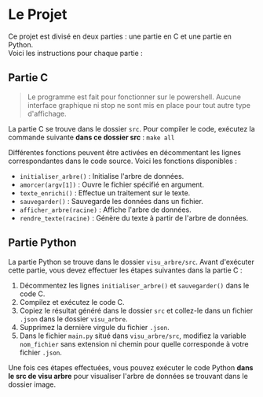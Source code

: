# Le Projet

Ce projet est divisé en deux parties : une partie en C et une partie en Python. \
Voici les instructions pour chaque partie :

## Partie C
> Le programme est fait pour fonctionner sur le powershell. Aucune interface graphique ni stop ne sont mis en place pour tout autre type d'affichage.

La partie C se trouve dans le dossier `src`. Pour compiler le code, exécutez la commande suivante **dans ce dossier src** : `make all`

Différentes fonctions peuvent être activées en décommentant les lignes correspondantes dans le code source. Voici les fonctions disponibles :

- `initialiser_arbre()` : Initialise l'arbre de données.
- `amorcer(argv[1])` : Ouvre le fichier spécifié en argument.
- `texte_enrichi()` : Effectue un traitement sur le texte.
- `sauvegarder()` : Sauvegarde les données dans un fichier.
- `afficher_arbre(racine)` : Affiche l'arbre de données.
- `rendre_texte(racine)` : Génère du texte à partir de l'arbre de données.

## Partie Python

La partie Python se trouve dans le dossier `visu_arbre/src`. Avant d'exécuter cette partie, vous devez effectuer les étapes suivantes dans la partie C :

1. Décommentez les lignes `initialiser_arbre()` et `sauvegarder()` dans le code C.
2. Compilez et exécutez le code C.
3. Copiez le résultat généré dans le dossier `src` et collez-le dans un fichier `.json` dans le dossier `visu_arbre`.
4. Supprimez la dernière virgule du fichier `.json`.
5. Dans le fichier `main.py` situé dans `visu_arbre/src`, modifiez la variable `nom_fichier` sans extension ni chemin pour quelle corresponde à votre fichier `.json`.

Une fois ces étapes effectuées, vous pouvez exécuter le code Python **dans le src de visu arbre** pour visualiser l'arbre de données se trouvant dans le dossier image.
